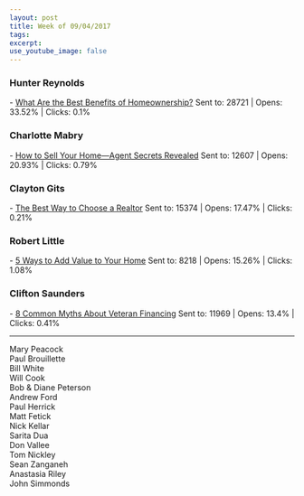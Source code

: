 ```yaml
---
layout: post
title: Week of 09/04/2017
tags:
excerpt:
use_youtube_image: false
---
```

<h3>Hunter Reynolds</h3> - <a href="http://hosted-p0.vresp.com/1913655/dd460644c8/ARCHIVE" target="_blank">What Are the Best Benefits of Homeownership?</a>
Sent to: 28721  |  Opens: 33.52%  |   Clicks: 0.1%

<h3>Charlotte Mabry</h3> - <a href="http://hosted-p0.vresp.com/995875/417384859f/ARCHIVE" target="_blank">How to Sell Your Home—Agent Secrets Revealed</a>
Sent to: 12607  |  Opens: 20.93%  |   Clicks: 0.79%

<h3>Clayton Gits</h3> - <a href="http://hosted-p0.vresp.com/1805141/29a93560ee/ARCHIVE" target="_blank">The Best Way to Choose a Realtor</a>
Sent to: 15374  |  Opens: 17.47%  |   Clicks: 0.21%

<h3>Robert Little</h3> - <a href="http://hosted-p0.vresp.com/1966079/831466a8d1/ARCHIVE" target="_blank">5 Ways to Add Value to Your Home</a>
Sent to: 8218  |  Opens: 15.26%  |   Clicks: 1.08%

<h3>Clifton Saunders</h3> - <a href="">8 Common Myths About Veteran Financing</a>
Sent to: 11969  |  Opens: 13.4%  |   Clicks: 0.41%

<hr>

Mary Peacock<br>
Paul Brouillette<br>
Bill White<br>
Will Cook<br>
Bob & Diane Peterson<br>
Andrew Ford<br>
Paul Herrick<br>
Matt Fetick<br>
Nick Kellar <br>
Sarita Dua<br>
Don Vallee<br>
Tom Nickley<br>
Sean Zanganeh<br>
Anastasia Riley<br>
John Simmonds<br>
